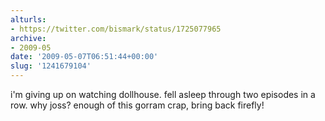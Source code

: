 ```yaml
---
alturls:
- https://twitter.com/bismark/status/1725077965
archive:
- 2009-05
date: '2009-05-07T06:51:44+00:00'
slug: '1241679104'
---
```


i'm giving up on watching dollhouse.  fell asleep through two episodes in a row.  why joss? enough of this gorram crap, bring back firefly!


